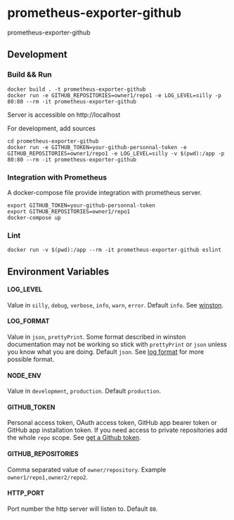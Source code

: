 # prometheus-exporter-github
prometheus-exporter-github

## Development
### Build && Run
```
docker build . -t prometheus-exporter-github
docker run -e GITHUB_REPOSITORIES=owner1/repo1 -e LOG_LEVEL=silly -p 80:80 --rm -it prometheus-exporter-github
```
Server is accessible on http://localhost

For development, add sources
```
cd prometheus-exporter-github
docker run -e GITHUB_TOKEN=your-github-personnal-token -e GITHUB_REPOSITORIES=owner1/repo1 -e LOG_LEVEL=silly -v $(pwd):/app -p 80:80 --rm -it prometheus-exporter-github
```

### Integration with Prometheus
A docker-compose file provide integration with prometheus server.
```
export GITHUB_TOKEN=your-github-personnal-token
export GITHUB_REPOSITORIES=owner1/repo1
docker-compose up
```

### Lint
```
docker run -v $(pwd):/app --rm -it prometheus-exporter-github eslint
```

## Environment Variables
#### LOG_LEVEL
Value in `silly`, `debug`, `verbose`, `info`, `warn`, `error`.
Default `info`.
See [winston](https://www.npmjs.com/package/winston).
#### LOG_FORMAT
Value in `json`, `prettyPrint`. Some format described in winston documentation may not be working so stick with `prettyPrint` or `json` unless you know what you are doing.
Default `json`.
See [log format](https://github.com/winstonjs/logform#formats) for more possible format.
#### NODE_ENV
Value in `development`, `production`.
Default `production`.
#### GITHUB_TOKEN
Personal access token, OAuth access token, GitHub app bearer token or GitHub app installation token. If you need access to private repositories add the whole `repo` scope.
See [get a Github token](https://github.com/settings/developers).
#### GITHUB_REPOSITORIES
Comma separated value of `owner/repository`.
Example `owner1/repo1,owner2/repo2`.
#### HTTP_PORT
Port number the http server will listen to.
Default `80`.
